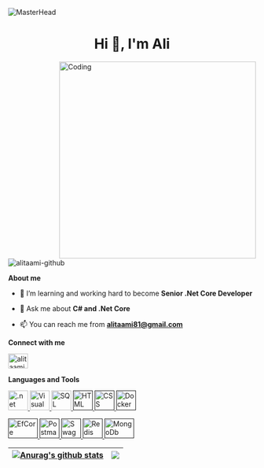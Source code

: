  ![MasterHead](https://github.com/alitaami/alitaami/assets/116227297/d40597ef-4fd7-4d0b-8480-a58ce4fee697
)



<h1 align="center">Hi 👋, I'm Ali</h1> 
<img align="right" alt="Coding" width="400" src="https://camo.githubusercontent.com/b86a9047afd5ab67de4d8d1c1ce6293db7900b997bb10cfdeec7046e7f035fe3/68747470733a2f2f6d69726f2e6d656469756d2e636f6d2f6d61782f313336302f312a495247486d69477361313673746564517649615a66772e676966">
<p align="left"> <img src="https://komarev.com/ghpvc/?username=alitaami-github&label=Profile%20views&color=0e75b6&style=flat" alt="alitaami-github" /> </p>

**About me**

- 🌱 I’m learning and working hard to become **Senior .Net Core Developer**

- 💬 Ask me about  **C# and .Net Core** 

- 📫 You can reach me from **alitaami81@gmail.com**

**Connect with me**
<p align="left">
<a href="https://www.linkedin.com/in/ali-taami-2745a525b/" target="blank"><img align="center" src="https://raw.githubusercontent.com/rahuldkjain/github-profile-readme-generator/master/src/images/icons/Social/linked-in-alt.svg" alt="alitaami" height="30" width="40" /></a>

**Languages and Tools**

<p align="left"> 
    <a href="https://dotnet.microsoft.com/" target="_blank" rel="noreferrer">
        <img src="https://brandeps.com/logo-download/C/C-Sharp-logo-vector-01.svg" alt=".net" width="40" height="40"/>
    </a>   
    <a href="https://dotnet.microsoft.com/" target="_blank" rel="noreferrer">
        <img src="https://brandeps.com/icon-download/V/Visual-studio-icon-vector-02.svg" alt="Visual Studio" width="40" height="40"/>
    </a>
    <a href="https://www.microsoft.com/en-us/sql-server/sql-server-downloads" target="_blank" rel="noreferrer">
        <img src="https://encrypted-tbn0.gstatic.com/images?q=tbn:ANd9GcTCMPsByAv-2Cn8M3pU5VB2PvJONtweBMUyFQ&usqp=CAU" alt="SQL Server" width="40" height="40"/>
    </a>
    <a href="" target="_blank" rel="noreferrer">
        <img src="https://brandeps.com/logo-download/H/HTML-5-logo-vector-01.svg" alt="HTML" width="40" height="40"/>
    </a>
    <a href="" target="_blank" rel="noreferrer">
        <img src="https://brandeps.com/icon-download/C/Css-3-icon-vector-02.svg" alt="CSS" width="40" height="40"/>
    </a>
    <a href="" target="_blank" rel="noreferrer">
        <img src="https://brandeps.com/logo-download/D/Docker-logo-vector-01.svg" alt="Docker" width="40" height="40"/>
    </a>
</p>
<p align="left">
  <a href="" target="_blank" rel="noreferrer">
        <img src="https://miro.medium.com/v2/resize:fit:800/1*nq7xDl4vmA_qK_Q76vFsSg.png" alt="EfCore" width="60" height="40"/>
    </a>
    <a href="" target="_blank" rel="noreferrer">
        <img src="https://brandeps.com/icon-download/P/Postman-icon-vector-02.svg" alt="Postman" width="40" height="40"/>
    </a>
    <a href="" target="_blank" rel="noreferrer">
        <img src="https://brandeps.com/icon-download/S/Swagger-icon-vector-02.svg" alt="Swagger" width="40" height="40"/>
    </a>
    <a href="" target="_blank" rel="noreferrer">
        <img src="https://brandeps.com/icon-download/R/Redis-icon-vector-03.svg" alt="Redis" width="40" height="40"/>
    </a>
   <a href="" target="_blank" rel="noreferrer">
        <img src="https://brandeps.com/icon-download/M/Mongodb-icon-vector-03.svg" alt="MongoDb" width="60" height="40"/>
    </a>  
</p>

| <a href="https://github.com/anuraghazra/github-readme-stats"><img align="center" src="https://github-readme-stats.vercel.app/api?username=alitaami&show_icons=true&include_all_commits=true&theme=buefy&hide_border=true" alt="Anurag's github stats" /></a> | <a href="https://github.com/anuraghazra/github-readme-stats"><img align="center" src="https://github-readme-stats.vercel.app/api/top-langs/?username=alitaami&layout=compact&theme=buefy&hide_border=true" /></a> |
| ------------- | ------------- |
 

